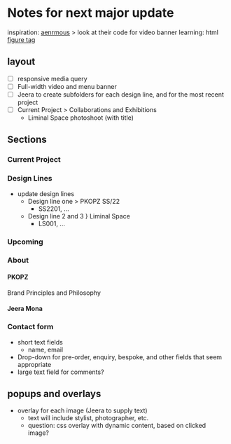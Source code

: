 # Notes for next major update
inspiration: [aenrmous](https://www.aenrmous.co/) > look at their code for video banner
learning: html [figure tag](https://www.w3schools.com/Tags/tag_figure.asp)
## layout
- [ ] responsive media query
- [ ] Full-width video and menu banner
- [ ] Jeera to create subfolders for each design line, and for the most recent project
- [ ] Current Project > Collaborations and Exhibitions
  - Liminal Space photoshoot (with title)
## Sections
### Current Project
### Design Lines
- update design lines
  - Design line one > PKOPZ SS/22
    - SS2201, ...
  - Design line 2 and 3 } Liminal Space
    - LS001, ...
### Upcoming
### About
#### PKOPZ
Brand Principles and Philosophy
#### Jeera Mona
### Contact form
- short text fields
  - name, email
- Drop-down for pre-order, enquiry, bespoke, and other fields that seem appropriate
- large text field for comments?
## popups and overlays
- overlay for each image (Jeera to supply text)
  - text will include stylist, photographer, etc.
  - question: css overlay with dynamic content, based on clicked image?
